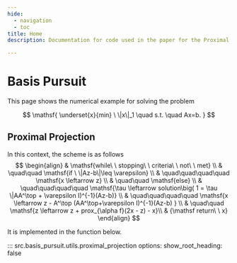 ```yaml
---
hide:
  - navigation
  - toc
title: Home
description: Documentation for code used in the paper for the Proximal Projection (PP) algorithm.

---
```


# Basis Pursuit

This page shows the numerical example for solving the problem

$$
    \mathsf{ \underset{x}{min} \ \|x\|_1 \quad s.t. \quad Ax=b. }
$$


## Proximal Projection

In this context, the scheme is as follows
$$
  \begin{align}
    & \mathsf{while\ \ stopping\ \  criteria\ \ not\ \ met} \\
    & \quad\quad \mathsf{if \ \|Az-b\|\leq \varepsilon} \\
    & \quad\quad\quad\quad \mathsf{x \leftarrow z} \\
    & \quad\quad \mathsf{else} \\
    & \quad\quad\quad\quad \mathsf{\tau \leftarrow solution\big( 1 = \tau \|AA^\top + \varepsilon I)^{-1}(Az-b)} \\
    & \quad\quad\quad\quad \mathsf{x \leftarrow z - A^\top (AA^\top+\varepsilon I)^{-1}(Az-b) } \\
    & \quad\quad \mathsf{z \leftarrow z + prox_{\alpha f}(2x - z) - x}\\
    & {\mathsf return\ \ x}
  \end{align}
$$

It is implemented in the function below.

::: src.basis_pursuit.utils.proximal_projection
    options:
      show_root_heading: false


